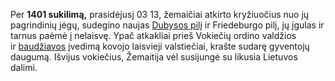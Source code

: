 Per **1401 sukilimą,** prasidėjusį 03 13, žemaičiai atkirto kryžiuočius nuo jų pagrindinių jėgų, sudegino naujas [Dubysos pilį](https://www.vle.lt/straipsnis/dubysos-pilis-1/) ir Friedeburgo pilį, jų įgulas ir tarnus paėmė į nelaisvę. Ypač atkakliai prieš Vokiečių ordino valdžios ir [baudžiavos](https://www.vle.lt/69776) įvedimą kovojo laisvieji valstiečiai, krašte sudarę gyventojų daugumą. Išvijus vokiečius, Žemaitija vėl susijungė su likusia Lietuvos dalimi.